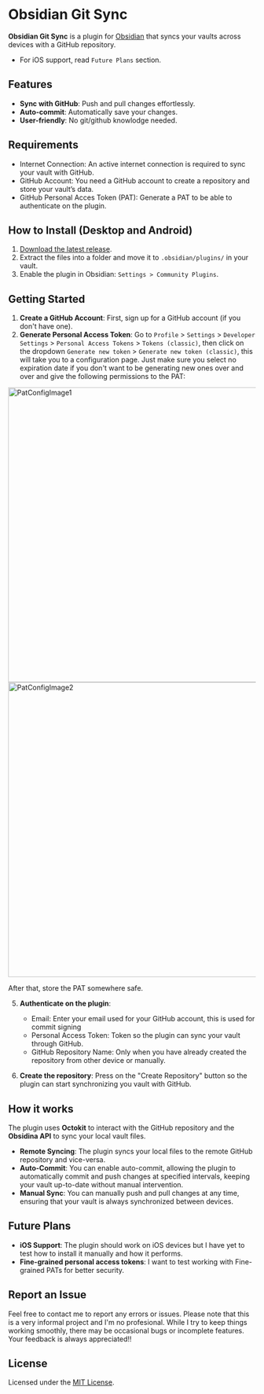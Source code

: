 
# Obsidian Git Sync

**Obsidian Git Sync** is a plugin for [Obsidian](https://obsidian.md) that syncs your vaults across devices with a GitHub repository.
<br>
- For iOS support, read `Future Plans` section.
  
## Features

- **Sync with GitHub**: Push and pull changes effortlessly.
- **Auto-commit**: Automatically save your changes.
- **User-friendly**: No git/github knowlodge needed.


## Requirements
- Internet Connection: An active internet connection is required to sync your vault with GitHub.
- GitHub Account: You need a GitHub account to create a repository and store your vault’s data.
- GitHub Personal Acces Token (PAT): Generate a PAT to be able to authenticate on the plugin.


## How to Install (Desktop and Android)

1. [Download the latest release](https://github.com/Stiff-Rock/ObsidianGitSync/releases/latest).
2. Extract the files into a folder and move it to `.obsidian/plugins/` in your vault.
3. Enable the plugin in Obsidian: `Settings > Community Plugins`.


## Getting Started

1. **Create a GitHub Account**: First, sign up for a GitHub account (if you don't have one).
2. **Generate Personal Access Token**: Go to `Profile` > `Settings` > `Developer Settings` > `Personal Access Tokens` > `Tokens (classic)`, then click on the dropdown `Generate new token` > `Generate new token (classic)`, this will take you to a configuration page. Just make sure you select no expiration date if you don't want to be generating new ones over and over and give the following permissions to the PAT:
   
<div>
	<img src="https://github.com/user-attachments/assets/a70683be-5981-4c1f-a7f7-33584fd7bcec" alt="PatConfigImage1" width="600" />
</div>

<div>
	<img src="https://github.com/user-attachments/assets/5b6a0a66-b8ba-4088-960f-68ccf1fd2479" alt="PatConfigImage2" width="600" />
</div>

After that, store the PAT somewhere safe.

5. **Authenticate on the plugin**: 
   - Email: Enter your email used for your GitHub account, this is used for commit signing
   - Personal Access Token: Token so the plugin can sync your vault through GitHub.
   - GitHub Repository Name: Only when you have already created the repository from other device or manually.
    
6. **Create the repository**: Press on the "Create Repository" button so the plugin can start synchronizing you vault with GitHub.

## How it works

The plugin uses **Octokit** to interact with the GitHub repository and the **Obsidina API** to sync your local vault files.

- **Remote Syncing**: The plugin syncs your local files to the remote GitHub repository and vice-versa.
- **Auto-Commit**: You can enable auto-commit, allowing the plugin to automatically commit and push changes at specified intervals, keeping your vault up-to-date without manual intervention.
- **Manual Sync**: You can manually push and pull changes at any time, ensuring that your vault is always synchronized between devices.

## Future Plans

- **iOS Support**: The plugin should work on iOS devices but I have yet to test how to install it manually and how it performs.
- **Fine-grained personal access tokens**: I want to test working with Fine-grained PATs for better security.
  
## Report an Issue

Feel free to contact me to report any errors or issues. 
Please note that this is a very informal project and I'm no profesional. While I try to keep things working smoothly, there may be occasional bugs or incomplete features. Your feedback is always appreciated!!

## License

Licensed under the [MIT License](https://opensource.org/licenses/MIT).
